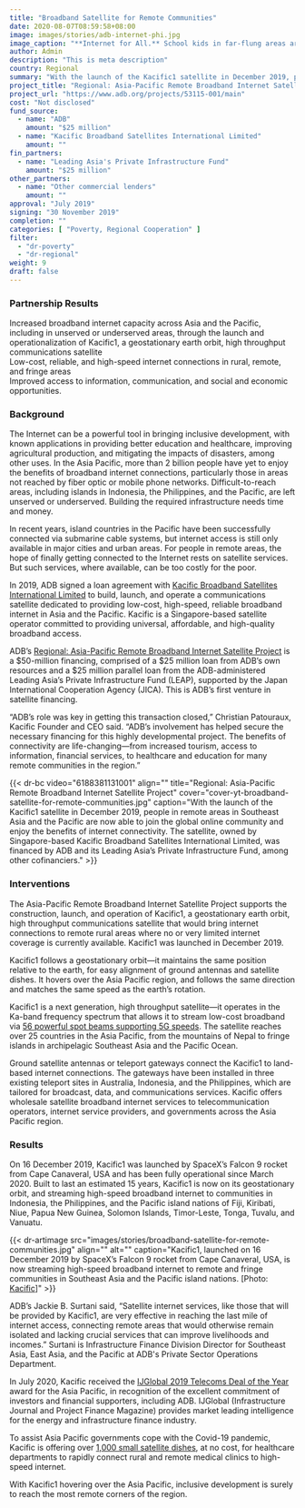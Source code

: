 ```yaml
---
title: "Broadband Satellite for Remote Communities"
date: 2020-08-07T08:59:58+08:00
image: images/stories/adb-internet-phi.jpg
image_caption: "**Internet for All.** School kids in far-flung areas are now able to access the internet through the Kacific1 satellite, built with financing from ADB and its Leading Asia's Private Infrastructure Fund."
author: Admin
description: "This is meta description"
country: Regional
summary: "With the launch of the Kacific1 satellite in December 2019, people in remote areas in Southeast Asia and the Pacific are now able to join the global online community and enjoy the benefits of internet connectivity. The satellite, owned by Singapore-based Kacific Broadband Satellites International Limited, was financed by ADB and its Leading Asia’s Private Infrastructure Fund, among other cofinanciers."
project_title: "Regional: Asia-Pacific Remote Broadband Internet Satellite Project"
project_url: "https://www.adb.org/projects/53115-001/main"
cost: "Not disclosed"
fund_source: 
  - name: "ADB"
    amount: "$25 million"
  - name: "Kacific Broadband Satellites International Limited"
    amount: ""
fin_partners: 
  - name: "Leading Asia's Private Infrastructure Fund"
    amount: "$25 million"
other_partners: 
  - name: "Other commercial lenders"
    amount: ""
approval: "July 2019"
signing: "30 November 2019"
completion: ""
categories: [ "Poverty, Regional Cooperation​" ]
filter:
  - "dr-poverty"
  - "dr-regional"
weight: 9
draft: false
---
```

### Partnership Results

<div class="dr-results row">
  <div class="col-md-4 mb-5"><i class="icon-check-circle"></i> <span>Increased broadband internet capacity across Asia and the Pacific, including in unserved or underserved areas, through the launch and operationalization of Kacific1, a geostationary earth orbit, high throughput communications satellite</span></div>
  <div class="col-md-4 mb-5"><i class="icon-check-circle"></i> <span>Low-cost, reliable, and high-speed internet connections in rural, remote, and fringe areas</span></div>
  <div class="col-md-4 mb-5"><i class="icon-check-circle"></i> <span>Improved access to information, communication, and social and economic opportunities.</span></div>
</div>

### Background

The Internet can be a powerful tool in bringing inclusive development, with known applications in providing better education and healthcare, improving agricultural production, and mitigating the impacts of disasters, among other uses. In the Asia Pacific, more than 2 billion people have yet to enjoy the benefits of broadband internet connections, particularly those in areas not reached by fiber optic or mobile phone networks. Difficult-to-reach areas, including islands in Indonesia, the Philippines, and the Pacific, are left unserved or underserved. Building the required infrastructure needs time and money.

In recent years, island countries in the Pacific have been successfully connected via submarine cable systems, but internet access is still only available in major cities and urban areas. For people in remote areas, the hope of finally getting connected to the Internet rests on satellite services. But such services, where available, can be too costly for the poor.

In 2019, ADB signed a loan agreement with [Kacific Broadband Satellites International Limited](https://kacific.com/) to build, launch, and operate a communications satellite dedicated to providing low-cost, high-speed, reliable broadband internet in Asia and the Pacific. Kacific is a Singapore-based satellite operator committed to providing universal, affordable, and high-quality broadband access.

ADB’s [Regional: Asia-Pacific Remote Broadband Internet Satellite Project](https://www.adb.org/projects/53115-001/main) is a $50-million financing, comprised of a $25 million loan from ADB’s own resources and a $25 million parallel loan from the ADB-administered Leading Asia’s Private Infrastructure Fund (LEAP), supported by the Japan International Cooperation Agency (JICA). This is ADB’s first venture in satellite financing.

“ADB’s role was key in getting this transaction closed,” Christian Patouraux, Kacific Founder and CEO said. “ADB’s involvement has helped secure the necessary financing for this highly developmental project. The benefits of connectivity are life-changing—from increased tourism, access to information, financial services, to healthcare and education for many remote communities in the region.”

{{< dr-bc video="6188381131001" align="" title="Regional: Asia-Pacific Remote Broadband Internet Satellite Project" cover="cover-yt-broadband-satellite-for-remote-communities.jpg" caption="With the launch of the Kacific1 satellite in December 2019, people in remote areas in Southeast Asia and the Pacific are now able to join the global online community and enjoy the benefits of internet connectivity. The satellite, owned by Singapore-based Kacific Broadband Satellites International Limited, was financed by ADB and its Leading Asia’s Private Infrastructure Fund, among other cofinanciers." >}}

### Interventions

The Asia-Pacific Remote Broadband Internet Satellite Project supports the construction, launch, and operation of Kacific1, a geostationary earth orbit, high throughput communications satellite that would bring internet connections to remote rural areas where no or very limited internet coverage is currently available. Kacific1 was launched in December 2019.

Kacific1 follows a geostationary orbit—it maintains the same position relative to the earth, for easy alignment of ground antennas and satellite dishes. It hovers over the Asia Pacific region, and follows the same direction and matches the same speed as the earth’s rotation.

Kacific1 is a next generation, high throughput satellite—it operates in the Ka-band frequency spectrum that allows it to stream low-cost broadband via [56 powerful spot beams supporting 5G speeds](https://kacific.com/technology#kacific1-satellite). The satellite reaches over 25 countries in the Asia Pacific, from the mountains of Nepal to fringe islands in archipelagic Southeast Asia and the Pacific Ocean.

Ground satellite antennas or teleport gateways connect the Kacific1 to land-based internet connections. The gateways have been installed in three existing teleport sites in Australia, Indonesia, and the Philippines, which are tailored for broadcast, data, and communications services. Kacific offers wholesale satellite broadband internet services to telecommunication operators, internet service providers, and governments across the Asia Pacific region.

### Results

On 16 December 2019, Kacific1 was launched by SpaceX’s Falcon 9 rocket from Cape Canaveral, USA and has been fully operational since March 2020. Built to last an estimated 15 years, Kacific1 is now on its geostationary orbit, and streaming high-speed broadband internet to communities in Indonesia, the Philippines, and the Pacific island nations of Fiji, Kiribati, Niue, Papua New Guinea, Solomon Islands, Timor-Leste, Tonga, Tuvalu, and Vanuatu.

{{< dr-artimage src="images/stories/broadband-satellite-for-remote-communities.jpg" align="" alt="" caption="Kacific1, launched on 16 December 2019 by SpaceX’s Falcon 9 rocket from Cape Canaveral, USA, is now streaming high-speed broadband internet to remote and fringe communities in Southeast Asia and the Pacific island nations. [Photo: [Kacific](https://kacific.com/)]" >}}

ADB’s Jackie B. Surtani said, “Satellite internet services, like those that will be provided by Kacific1, are very effective in reaching the last mile of internet access, connecting remote areas that would otherwise remain isolated and lacking crucial services that can improve livelihoods and incomes.” Surtani is Infrastructure Finance Division Director for Southeast Asia, East Asia, and the Pacific at ADB's Private Sector Operations Department.

In July 2020, Kacific received the [IJGlobal 2019 Telecoms Deal of the Year](https://kacific.com/news/kacific-wins-ijglobal-award-2019-asia-pacific-telecoms-deal-of-the-year/) award for the Asia Pacific, in recognition of the excellent commitment of investors and financial supporters, including ADB. IJGlobal (Infrastructure Journal and Project Finance Magazine) provides market leading intelligence for the energy and infrastructure finance industry.

To assist Asia Pacific governments cope with the Covid-19 pandemic, Kacific is offering over [1,000 small satellite dishes](https://kacific.com/news/satellite-service-to-help-remote-medical-clinics-combat-covid-19-across-asia-pacific/), at no cost, for healthcare departments to rapidly connect rural and remote medical clinics to high-speed internet.

With Kacific1 hovering over the Asia Pacific, inclusive development is surely to reach the most remote corners of the region.
